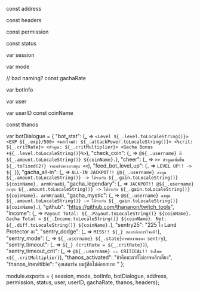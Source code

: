 

const address 

const headers

const permission 

const status 

var session 

var mode 

// bad naming?
const gachaRate 

var botInfo

var user

var userID
const coinName

const thanos

var botDialogue = {
    "bot_stat": (_ => `<Level ${_.level.toLocaleString()}> <EXP ${_.exp}/500> <พลังโจมตี: ${_.attackPower.toLocaleString()}> <%crit: ${_.critRate}> <ตัวคูณ: ${_.critMultiplier}> <Gacha Bonus +${_.level.toLocaleString()}%>`),
    "check_coin": (_ => `@${_.username} มี ${_.amount.toLocaleString()} ${coinName}.`),
    "cheer": (_ => `>> ตัวคูณเพิ่มขึ้น ${_.toFixed(2)} จากพลังของนายทุน <<`),
    "feed_bot_level_up": (_ => `LEVEL UP!! -> ${_}`),
    "gacha_all-in": (_ => `ALL-IN JACKPOT!! @${_.username} ลงทุน ${_.amount.toLocaleString()} -> ได้รางวัล ${_.gain.toLocaleString()} ${coinName}. armKraab`),
    "gacha_legendary": (_ => `JACKPOT!! @${_.username} ลงทุน ${_.amount.toLocaleString()} -> ได้รางวัล ${_.gain.toLocaleString()} ${coinName}. armKraab`),
    "gacha_mystic": (_ => `@${_.username} ลงทุน ${_.amount.toLocaleString()} -> ได้รางวัล ${_.gain.toLocaleString()} ${coinName}.`),
    "github": "https://github.com/thananon/twitch_tools",
    "income": (_ => `Payout Total: ${_.Payout.toLocaleString()} ${coinName}. Gacha Total = ${_.Income.toLocaleString()} ${coinName}. Net: ${_.diff.toLocaleString()} ${coinName}.`),
    "sentry25": "225 ไง Land Protector อะ",
    "sentry_dodge": (_ => `MISS!! ${_} หลบหลีกการโจมตี!`),
    "sentry_mode": (_ => `${_.username} ${_.state}การทำงานของ sentry`),
    "sentry_timeout": (_ => `${_} (critRate = ${_.critRate})`),
    "sentry_timeout_crit": (_ => `@${_.username} ⚔️⚔️ CRITICAL!! รับโทษ x${_.critMultiplier}`),
    "thanos_activated": "ข้าคือชะตาที่ไม่อาจหลีกเลี่ยง",
    "thanos_inevitible": "คุณสตาร์ค ผมรู้สึกไม่ค่อยสบาย "
};


module.exports = { session, mode, botInfo, botDialogue, address, permission, status, user, userID, gachaRate, thanos, headers};